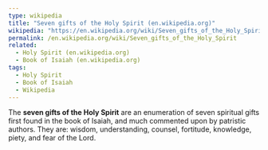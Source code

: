 ```yaml
---
type: wikipedia
title: "Seven gifts of the Holy Spirit (en.wikipedia.org)"
wikipedia: "https://en.wikipedia.org/wiki/Seven_gifts_of_the_Holy_Spirit"
permalink: /en.wikipedia.org/wiki/Seven_gifts_of_the_Holy_Spirit
related:
  - Holy Spirit (en.wikipedia.org)
  - Book of Isaiah (en.wikipedia.org)
tags:
  - Holy Spirit
  - Book of Isaiah
  - Wikipedia
---
```

The **seven gifts of the Holy Spirit** are an enumeration of seven spiritual gifts first found in the book of Isaiah, and much commented upon by patristic authors. They are: wisdom, understanding, counsel, fortitude, knowledge, piety, and fear of the Lord.